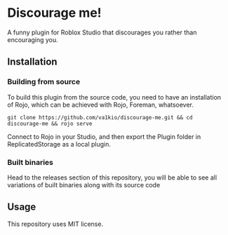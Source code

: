 # Discourage me!
A funny plugin for Roblox Studio that discourages you rather than encouraging you.
## Installation
### Building from source
To build this plugin from the source code, you need to have an installation of Rojo, which can be achieved with Rojo, Foreman, whatsoever.
```
git clone https://github.com/va1kio/discourage-me.git && cd discourage-me && rojo serve
```
Connect to Rojo in your Studio, and then export the Plugin folder in ReplicatedStorage as a local plugin.
### Built binaries
Head to the releases section of this repository, you will be able to see all variations of built binaries along with its source code
## Usage
This repository uses MIT 
license.